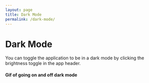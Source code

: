 ```yaml
---
layout: page 
title: Dark Mode 
permalink: /dark-mode/
---
```


# Dark Mode

You can toggle the application to be in a dark mode by clicking the brightness toggle in the app header.

#### Gif of going on and off dark mode